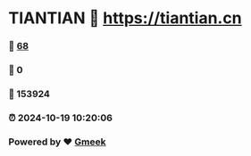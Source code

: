 # TIANTIAN :link: https://tiantian.cn 
### :page_facing_up: [68](https://tiantian.cn/tag.html) 
### :speech_balloon: 0 
### :hibiscus: 153924 
### :alarm_clock: 2024-10-19 10:20:06 
### Powered by :heart: [Gmeek](https://github.com/Meekdai/Gmeek)

